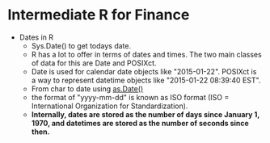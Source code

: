 # Intermediate R for Finance

- Dates in R
  - Sys.Date() to get todays date.
  - R has a lot to offer in terms of dates and times. The two main classes of data for this are Date and POSIXct.
  - Date is used for calendar date objects like "2015-01-22". POSIXct is a way to represent datetime objects like "2015-01-22         08:39:40 EST".
  - From char to date using [as.Date()](https://www.rdocumentation.org/packages/base/versions/3.3.2/topics/as.Date)
  - the format of "yyyy-mm-dd" is known as ISO format (ISO = International Organization for Standardization).
  - **Internally, dates are stored as the number of days since January 1, 1970, and datetimes are stored as the number of seconds since then.**